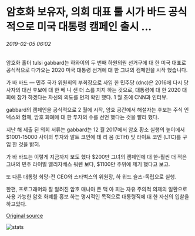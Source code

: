 # 암호화 보유자, 의회 대표 툴 시가 바드 공식적으로 미국 대통령 캠페인 출시 ...

###### 2019-02-05 06:02

암호화 홀더 tulsi gabbard는 하와이의 두 번째 하원의원 선거구에 대 한 미국 대표로 공식적으로 다가오는 2020 미국 대통령 선거에 대 한 그녀의 캠페인을 시작 했습니다.

가 바 바드 — 민주 국가 위원회의 부회장으로 사임 한 민주당 (dnc)은 2016에 다시 당사자의 대선 후보에 대 한 베 니 샌 더 스를 지지 하는 것으로, 대통령에 대 한 2020 대회에 참가 하겠다는 자신의 의도를 먼저 확인 했다. 1 월 초에 CNN과 인터뷰.

gabbard의 캠페인을 공식적으로 2 월에 시작, 암호 공간에서 해설자는 후보는 주식 인덱스와 함께, 암호 화폐에 대 한 투자의 수를 선언 했다는 것을 빨리 했다.

지난 해 제출 된 의회 서류는 gabbard는 12 월 2017에서 암호 황소 실행의 높이에서 $1001-15000 사이의 투자와 알트 코인에 테 리 움 (ETH) 및 라이트 코인 (LTC)를 구입 한 것을 밝혀.

가 바 바드는 이렇게 지금까지 보도 했다 $200만 그녀의 캠페인에 대 한-훨씬 더 적은 그녀의 민주 라이벌 엘리자베스 워렌 보다, $1100만 주위에 제기 했다고 보고.

또 다른 대통령 희망-전 CEO와 스타벅스의 위원장, 하 워드 슐츠-독립으로 실행.

한편, 프로그래머와 잘 알려진 암호 매니아 존 맥 아 피는 자유 주의적 의제의 일환으로 사용 가능한 암호 화폐를 홍보 하는 명시적인 목적으로 대통령직에 대 한 자신의 입찰을 하고있다.

[Original source](https://cointelegraph.com/news/crypto-holder-congressional-rep-tulsi-gabbard-formally-launches-us-presidential-campaign)

![stats](https://c.statcounter.com/11760860/0/a89fa40b/1/ "stats")